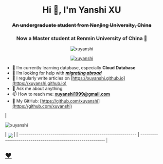 <h1 align="center">Hi 👋, I'm Yanshi XU</h1>
<h3 align="center"><strike>An undergraduate student from Nanjing University, China</strike></h3>
<h3 align="center">Now a Master student at Renmin University of China 🤣</h3>

<p align="center"> <img src="https://komarev.com/ghpvc/?username=xuyanshi&label=Profile%20views&style=flat&left_color=green&right_color=red" alt="xuyanshi" /> </p>

<p align="center"> <a href="https://github.com/ryo-ma/github-profile-trophy"><img src="https://github-profile-trophy.vercel.app/?username=xuyanshi&column=7" alt="xuyanshi" /></a> </p>

- 🌱 I’m currently learning database, especially **Cloud Database**
- 🤔 I’m looking for help with ***[migrating abroad](https://zh.wikipedia.org/zh-cn/润学)***
- 📝 I regularly write articles on [https://xuyanshi.github.io](https://xuyanshi.github.io)
- 💬 Ask me about anything
- 📫 How to reach me:  **xuyanshi1999@gmail.com**
- 🔭 My GitHub: [https://github.com/xuyanshi](https://github.com/xuyanshi)

| <p>
<img align="center" src="https://github-readme-stats.vercel.app/api?username=xuyanshi&show_icons=true&include_all_commits=true&theme=buefy&hide_border=true" alt="xuyanshi" />
</p> | <a href="https://github.com/xuyanshi/github-readme-stats"><img align="center" src="https://github-readme-stats.vercel.app/api/top-langs/?username=xuyanshi&layout=compact&theme=buefy&hide_border=true" /></a> |
| ------------------------------------------------------------ | ------------------------------------------------------------ |




## [❤️](https://moqixis.github.io)

<!--
<p>
<img align="center" src="https://github-readme-stats.vercel.app/api?username=xuyanshi&show_icons=true&include_all_commits=true&theme=buefy&hide_border=true" alt="xuyanshi" />
</p>
<p>
<img align="center" src="https://github-readme-stats.vercel.app/api/top-langs/?username=xuyanshi&show_icons=true&locale=en&layout=compact&theme=buefy" alt="xuyanshi" />
</p>
[![Readme Card](https://github-readme-stats.vercel.app/api?username=xuyanshi&count_private=true&show_icons=true)](https://github.com/xuyanshi/github-readme-stats)
[![Top Langs](https://github-readme-stats.vercel.app/api/top-langs/?username=xuyanshi&layout=compact)](https://github.com/xuyanshi/github-readme-stats)

**xuyanshi/xuyanshi** is a ✨ _special_ ✨ repository because its `README.md` (this file) appears on your GitHub profile.

Here are some ideas to get you started:
- 😄 Pronouns: He/Him/His
- ⚡ Fun fact: ...
-->

